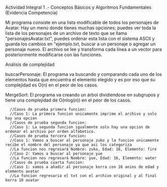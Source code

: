 Actividad Integral 1 .- Conceptos Básicos y Algoritmos Fundamentales (Evidencia Competencia)

Mi programa consiste en una lista modificable de todos los personajes de Avatar. Hay un menú donde tienes muchas opciones; puedes ver toda la lista de los personajes de un archivo de texto que se llama "personajesAvatar.txt", puedes ordenar esta lista con el sistema ASCII y guarda los cambios en "ejemplo.txt, buscar a un personaje o agregar un personaje nuevo. El archivo se lee y transforma cada línea a un vector para posteriormente modificarse con las funciones.

Análisis de complejidad

buscarPersonaje: El programa va buscando y comparando cada uno de los elementos hasta que encuentra el elemento elegido y es por eso que su complejidad es O(n) en el peor de los casos.

MergeSort: El programa va creando un árbol dividiendose en subgrupos y tiene una complejidad de O(nlog(n)) en el peor de los casos.


      //Casos de prueba primera funcion:
      //Caso 1: La primera funcion unicamente imprime el archivo y solo hay una opcion
      //Casos de prueba segunda funcion:
      //Caso 1: La segunda funcion igualmente solo hay una opcion de ordenar el archivo por orden alfabetico.
      //Casos de prueba tercera funcion:
      //Caso 1: Vamos a buscar al personaje zuko y la funcion unicamente recibe el nombre del personaje ya que asi los categoriza
      //La funcion nos regresará Nombre: zuko, Edad: 16, Elemento: fire
      //Caso 2: Vamos a buscar al personaje yue
      //La funcion nos regresará Nombre: yue, Edad: 16, Elemento: water
      //Casos de prueba cuarta funcion:
      //Caso 1: vamos a añadir al personaje korra con 18 anios de edad y elemento avatar
      //La funcion regresaria el txt con el archivo original y al final korra 18 avatar

